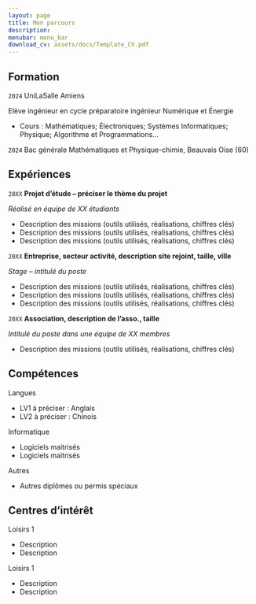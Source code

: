 ```yaml
---
layout: page
title: Mon parcours
description: 
menubar: menu_bar
download_cv: assets/docs/Template_CV.pdf
---
```


## Formation 

`2024`
UniLaSalle Amiens

Elève ingénieur en cycle préparatoire ingénieur Numérique et Énergie
* Cours : Mathématiques; Électroniques; Systèmes Informatiques; Physique; Algorithme et Programmations...

`2024`
Bac générale Mathématiques et Physique-chimie, Beauvais Oise (60)

## Expériences

`20XX` **Projet d’étude – préciser le thème du projet**

_Réalisé en équipe de XX étudiants_
* Description des missions (outils utilisés, réalisations, chiffres clés)
* Description des missions (outils utilisés, réalisations, chiffres clés)
* Description des missions (outils utilisés, réalisations, chiffres clés)


`20XX` **Entreprise, secteur activité, description site rejoint, taille, ville**

_Stage – intitulé du poste_
* Description des missions (outils utilisés, réalisations, chiffres clés)
* Description des missions (outils utilisés, réalisations, chiffres clés)
* Description des missions (outils utilisés, réalisations, chiffres clés)

`20XX` **Association, description de l’asso., taille**

_Intitulé du poste dans une équipe de XX membres_
* Description des missions (outils utilisés, réalisations, chiffres clés)

## Compétences

Langues
* LV1 à préciser : Anglais 
* LV2 à préciser : Chinois

Informatique
* Logiciels maitrisés
* Logiciels maitrisés

Autres
* Autres diplômes ou permis spéciaux

## Centres d’intérêt

Loisirs 1
* Description 
* Description 

Loisirs 1
* Description 
* Description 
